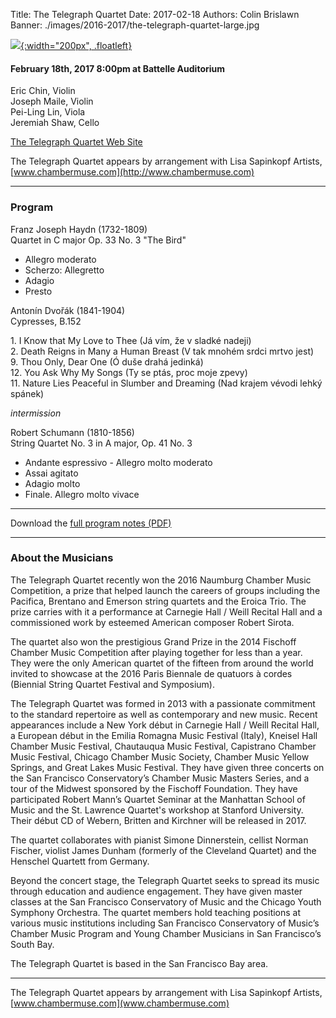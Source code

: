 Title: The Telegraph Quartet
Date: 2017-02-18
Authors: Colin Brislawn
Banner: ./images/2016-2017/the-telegraph-quartet-large.jpg

[![ ]({filename}/images/2016-2017/the-telegraph-quartet400.jpg){:width="200px", .floatleft}]({filename}./TelegraphQuartet.md)

#### February 18th, 2017 8:00pm at Battelle Auditorium

Eric Chin, Violin <br>
Joseph Maile, Violin <br>
Pei-Ling Lin, Viola <br>
Jeremiah Shaw, Cello


[The Telegraph Quartet Web Site](http://www.telegraphquartet.com/)

The Telegraph Quartet appears by arrangement with Lisa Sapinkopf Artists, [www.chambermuse.com](http://www.chambermuse.com)

---

### Program

Franz Joseph Haydn (1732-1809) <br>
Quartet in C major Op. 33 No. 3 "The Bird"

- Allegro moderato
- Scherzo: Allegretto
- Adagio
- Presto

Antonín Dvořák (1841-1904) <br>
Cypresses, B.152

<p>1. I Know that My Love to Thee (Já vím, že v sladké nadeji) <br>
2. Death Reigns in Many a Human Breast (V tak mnohém srdci mrtvo jest) <br>
9. Thou Only, Dear One (Ó duše drahá jedinká) <br>
12. You Ask Why My Songs (Ty se ptás, proc moje zpevy) <br>
11. Nature Lies Peaceful in Slumber and Dreaming (Nad krajem vévodi lehký spánek) <br>
</p>

_intermission_

Robert Schumann (1810-1856) <br>
String Quartet No. 3 in A major, Op. 41 No. 3

- Andante espressivo - Allegro molto moderato
- Assai agitato
- Adagio molto
- Finale. Allegro molto vivace

---

Download the [full program notes (PDF)]({filename}/images/2016-2017/cm-Teklegraph-notes.pdf)

---

### About the Musicians

The Telegraph Quartet recently won the 2016 Naumburg Chamber Music Competition, a prize that helped launch the careers of groups including the Pacifica, Brentano and Emerson string quartets and the Eroica Trio. The prize carries with it a performance at Carnegie Hall / Weill Recital Hall and a commissioned work by esteemed American composer Robert Sirota.

The quartet also won the prestigious Grand Prize in the 2014 Fischoff Chamber Music Competition after playing together for less than a year. They were the only American quartet of the fifteen from around the world invited to showcase at the 2016 Paris Biennale de quatuors à cordes (Biennial String Quartet Festival and Symposium). 

The Telegraph Quartet was formed in 2013 with a passionate commitment to the standard repertoire as well as contemporary and new music. Recent appearances include a New York début in Carnegie Hall / Weill Recital Hall, a European début in the Emilia Romagna Music Festival (Italy), Kneisel Hall Chamber Music Festival, Chautauqua Music Festival, Capistrano Chamber Music Festival, Chicago Chamber Music Society, Chamber Music Yellow Springs, and Great Lakes Music Festival. They have given three concerts on the San Francisco Conservatory’s Chamber Music Masters Series, and a tour of the Midwest sponsored by the Fischoff Foundation. They have participated Robert Mann’s Quartet Seminar at the Manhattan School of Music and the St. Lawrence Quartet's workshop at Stanford University. Their début CD of Webern, Britten and Kirchner will be released in 2017.

The quartet collaborates with pianist Simone Dinnerstein, cellist Norman Fischer, violist James Dunham (formerly of the Cleveland Quartet) and the Henschel Quartett from Germany.

Beyond the concert stage, the Telegraph Quartet seeks to spread its music through education and audience engagement. They have given master classes at the San Francisco Conservatory of Music and the Chicago Youth Symphony Orchestra. The quartet members hold teaching positions at various music institutions including San Francisco Conservatory of Music’s Chamber Music Program and Young Chamber Musicians in San Francisco’s South Bay.  

The Telegraph Quartet is based in the San Francisco Bay area.

---

The Telegraph Quartet appears by arrangement with Lisa Sapinkopf Artists, [www.chambermuse.com](www.chambermuse.com)
